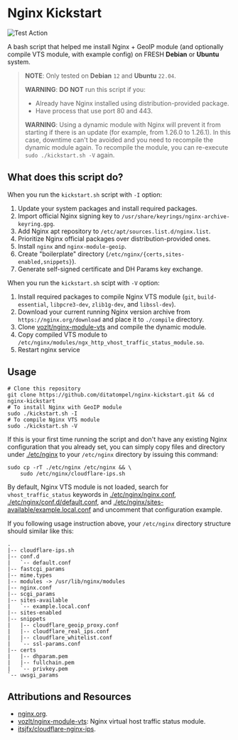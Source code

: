 # Nginx Kickstart

![Test Action](https://github.com/ditatompel/nginx-kickstart/actions/workflows/test.yml/badge.svg?branch=main)

A bash script that helped me install Nginx + GeoIP module (and optionally compile VTS module, with example config) on FRESH **Debian** or **Ubuntu** system.

> **NOTE**: Only tested on **Debian** `12` and **Ubuntu** `22.04`.
>
> **WARNING**: **DO NOT** run this script if you:
>
> - Already have Nginx installed using distribution-provided package.
> - Have process that use port 80 and 443.
>
> **WARNING**: Using a dynamic module with Nginx will prevent it from starting
> if there is an update (for example, from 1.26.0 to 1.26.1). In this case,
> downtime can't be avoided and you need to recompile the dynamic module again.
> To recompile the module, you can re-execute `sudo ./kickstart.sh -V` again.

## What does this script do?

When you run the `kickstart.sh` script with `-I` option:

1. Update your system packages and install required packages.
2. Import official Nginx signing key to `/usr/share/keyrings/nginx-archive-keyring.gpg`.
3. Add Nginx apt repository to `/etc/apt/sources.list.d/nginx.list`.
4. Prioritize Nginx official packages over distribution-provided ones.
5. Install `nginx` and `nginx-module-geoip`.
6. Create "boilerplate" directory (`/etc/nginx/{certs,sites-enabled,snippets}`).
7. Generate self-signed certificate and DH Params key exchange.

When you run the `kickstart.sh` scipt with `-V` option:

1. Install required packages to compile Nginx VTS module (`git`, `build-essential`, `libpcre3-dev`, `zlib1g-dev`, and `libssl-dev`).
2. Download your current running Nginx version archive from `https://nginx.org/download` and place it to `./compile` directory.
3. Clone [vozlt/nginx-module-vts](https://github.com/vozlt/nginx-module-vts.git) and compile the dynamic module.
4. Copy compiled VTS module to `/etc/nginx/modules/ngx_http_vhost_traffic_status_module.so`.
5. Restart nginx service

## Usage

```shell
# Clone this repository
git clone https://github.com/ditatompel/nginx-kickstart.git && cd nginx-kickstart
# To install Nginx with GeoIP module
sudo ./kickstart.sh -I
# To compile Nginx VTS module
sudo ./kickstart.sh -V
```

If this is your first time running the script and don't have any existing Nginx configuration that you already set, you can simply copy files and directory under [./etc/nginx](./etc/nginx) to your `/etc/nginx` directory by issuing this command:

```
sudo cp -rT ./etc/nginx /etc/nginx && \
    sudo /etc/nginx/cloudflare-ips.sh
```

By default, Nginx VTS module is not loaded, search for `vhost_traffic_status` keywords in [./etc/nginx/nginx.conf](./etc/nginx/nginx.conf), [./etc/nginx/conf.d/default.conf](./etc/nginx/conf.d/default.conf), and [./etc/nginx/sites-available/example.local.conf](./etc/nginx/sites-available/example.local.conf) and uncomment that configuration example.

If you following usage instruction above, your `/etc/nginx` directory structure should similar like this:

```
.
|-- cloudflare-ips.sh
|-- conf.d
|   `-- default.conf
|-- fastcgi_params
|-- mime.types
|-- modules -> /usr/lib/nginx/modules
|-- nginx.conf
|-- scgi_params
|-- sites-available
|   `-- example.local.conf
|-- sites-enabled
|-- snippets
|   |-- cloudflare_geoip_proxy.conf
|   |-- cloudflare_real_ips.conf
|   |-- cloudflare_whitelist.conf
|   `-- ssl-params.conf
|-- certs
|   |-- dhparam.pem
|   |-- fullchain.pem
|   `-- privkey.pem
`-- uwsgi_params
```

## Attributions and Resources

- [nginx.org](https://nginx.org/en/).
- [vozlt/nginx-module-vts](https://github.com/vozlt/nginx-module-vts): Nginx virtual host traffic status module.
- [itsjfx/cloudflare-nginx-ips](https://github.com/itsjfx/cloudflare-nginx-ips.git).
